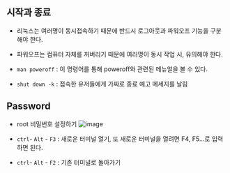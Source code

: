 
## 시작과 종료
- 리눅스는 여러명이 동시접속하기 때문에 반드시 로그아웃과 파워오프 기능을 구분해야 한다.

- 파워오프는 컴퓨터 자체를 꺼버리기 때문에 여러명이 동시 작업 시, 유의해야 한다.

- `man poweroff` : 이 명령어를 통해 poweroff와 관련된 메뉴얼을 볼 수 있다.

- `shut down -k` : 접속한 유저들에게 가짜로 종료 예고 메세지를 날림

## Password
- root 비밀번호 설정하기
  ![image](https://user-images.githubusercontent.com/77392444/112924527-4324ec00-914b-11eb-9285-2a8a5dcc83fe.png)

- `ctrl`- `Alt` - `F3` : 새로운 터미널 열기, 또 새로운 터미널을 열려면 F4, F5...로 입력하면 된다.

- `ctrl`- `Alt` - `F2` : 기존 터미널로 돌아가기
